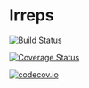# Irreps

[![Build Status](https://travis-ci.org/NickMcNutt/Irreps.jl.svg?branch=master)](https://travis-ci.org/NickMcNutt/Irreps.jl)

[![Coverage Status](https://coveralls.io/repos/NickMcNutt/Irreps.jl/badge.svg?branch=master&service=github)](https://coveralls.io/github/NickMcNutt/Irreps.jl?branch=master)

[![codecov.io](http://codecov.io/github/NickMcNutt/Irreps.jl/coverage.svg?branch=master)](http://codecov.io/github/NickMcNutt/Irreps.jl?branch=master)
